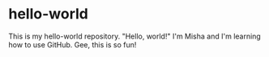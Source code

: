hello-world
===========

This is my hello-world repository. "Hello, world!"
I'm Misha and I'm learning how to use GitHub. Gee, this is so fun!
